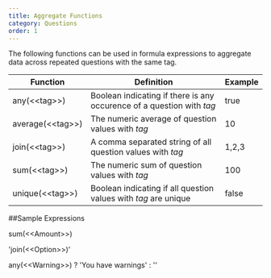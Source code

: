 ```yaml
---
title: Aggregate Functions
category: Questions
order: 1
---
```


The following functions can be used in formula expressions to aggregate data across repeated questions with the same tag.

|Function|Definition|Example|
|---|---|---|
|any(&lt;&lt;tag&gt;&gt;)|Boolean indicating if there is any occurence of a question with *tag*|true|
|average(&lt;&lt;tag&gt;&gt;)|The numeric average of question values with *tag*|10|
|join(&lt;&lt;tag&gt;&gt;)|A comma separated string of all question values with *tag*|1,2,3|
|sum(&lt;&lt;tag&gt;&gt;)|The numeric sum of question values with *tag*|100|
|unique(&lt;&lt;tag&gt;&gt;)|Boolean indicating if all question values with *tag* are unique|false|

##Sample Expressions

sum(&lt;&lt;Amount&gt;&gt;)

'join(&lt;&lt;Option&gt;&gt;)'

any(&lt;&lt;Warning&gt;&gt;) ? 'You have warnings' : ''